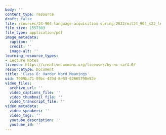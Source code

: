 ```yaml
---
body: ''
content_type: resource
draft: false
file: /courses/24-904-language-acquisition-spring-2022/mit24_904_s22_lec08.pdf
file_size: 1557383
file_type: application/pdf
image_metadata:
  caption: ''
  credit: ''
  image-alt: ''
learning_resource_types:
- Lecture Notes
license: https://creativecommons.org/licenses/by-nc-sa/4.0/
resourcetype: Document
title: 'Class 8: Harder Word Meanings'
uid: 7909ba71-89bc-439d-8e33-62665790e52e
video_files:
  archive_url: ''
  video_captions_file: ''
  video_thumbnail_file: ''
  video_transcript_file: ''
video_metadata:
  video_speakers: ''
  video_tags: ''
  youtube_description: ''
  youtube_id: ''
---
```

